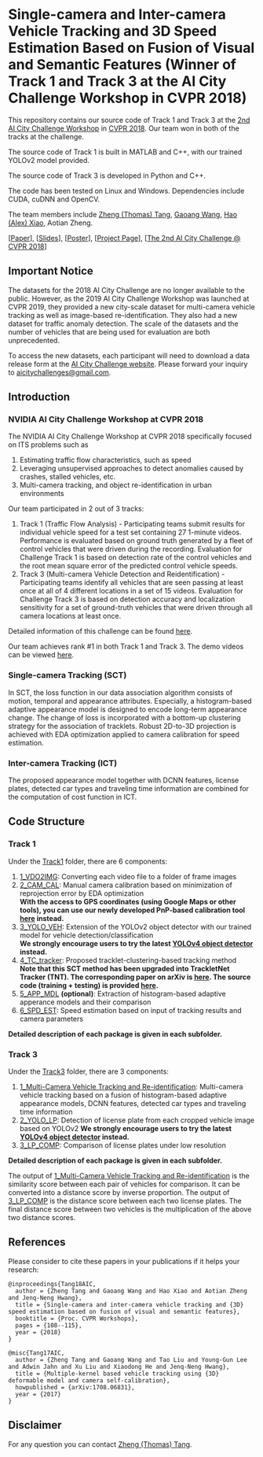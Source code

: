 # Single-camera and Inter-camera Vehicle Tracking and 3D Speed Estimation Based on Fusion of Visual and Semantic Features (Winner of Track 1 and Track 3 at the AI City Challenge Workshop in CVPR 2018)

This repository contains our source code of Track 1 and Track 3 at the [2nd AI City Challenge Workshop](https://www.aicitychallenge.org) in [CVPR 2018](http://cvpr2018.thecvf.com/program/workshops). Our team won in both of the tracks at the challenge. 

The source code of Track 1 is built in MATLAB and C++, with our trained YOLOv2 model provided. 

The source code of Track 3 is developed in Python and C++. 

The code has been tested on Linux and Windows. Dependencies include CUDA, cuDNN and OpenCV.

The team members include [Zheng (Thomas) Tang](https://github.com/zhengthomastang), [Gaoang Wang](https://github.com/GaoangW), [Hao (Alex) Xiao](https://github.com/AlexXiao95), Aotian Zheng.

[[Paper](http://openaccess.thecvf.com/content_cvpr_2018_workshops/papers/w3/Tang_Single-Camera_and_Inter-Camera_CVPR_2018_paper.pdf)], 
[[Slides](https://alexxiao95.github.io/publications/cvprw/cvpr_slides.pdf)],
[[Poster](https://alexxiao95.github.io/publications/cvprw/cvpr_poster.pdf)], 
[[Project Page](http://allison.ee.washington.edu/thomas/aicity18/)], 
[[The 2nd AI City Challenge @ CVPR 2018](https://www.aicitychallenge.org/2018-ai-city-challenge/)]

## Important Notice

The datasets for the 2018 AI City Challenge are no longer available to the public. However, as the 2019 AI City Challenge Workshop was launched at CVPR 2019, they provided a new city-scale dataset for multi-camera vehicle tracking as well as image-based re-identification. They also had a new dataset for traffic anomaly detection. The scale of the datasets and the number of vehicles that are being used for evaluation are both unprecedented. 

To access the new datasets, each participant will need to download a data release form at the [AI City Challenge website](https://www.aicitychallenge.org/). Please forward your inquiry to aicitychallenges@gmail.com.

## Introduction

### NVIDIA AI City Challenge Workshop at CVPR 2018

The NVIDIA AI City Challenge Workshop at CVPR 2018 specifically focused on ITS problems such as

1. Estimating traffic flow characteristics, such as speed
2. Leveraging unsupervised approaches to detect anomalies caused by crashes, stalled vehicles, etc.
3. Multi-camera tracking, and object re-identification in urban environments

Our team participated in 2 out of 3 tracks: 

1. Track 1 (Traffic Flow Analysis) - Participating teams submit results for individual vehicle speed for a test set containing 27 1-minute videos. Performance is evaluated based on ground truth generated by a fleet of control vehicles that were driven during the recording. Evaluation for Challenge Track 1 is based on detection rate of the control vehicles and the root mean square error of the predicted control vehicle speeds.
2. Track 3 (Multi-camera Vehicle Detection and Reidentification) - Participating teams identify all vehicles that are seen passing at least once at all of 4 different locations in a set of 15 videos. Evaluation for Challenge Track 3 is based on detection accuracy and localization sensitivity for a set of ground-truth vehicles that were driven through all camera locations at least once.

Detailed information of this challenge can be found [here](https://www.aicitychallenge.org/).

Our team achieves rank #1 in both Track 1 and Track 3. The demo videos can be viewed [here](http://allison.ee.washington.edu/thomas/aicity18/). 

### Single-camera Tracking (SCT)

In SCT, the loss function in our data association algorithm consists of motion, temporal and appearance attributes. Especially, a histogram-based adaptive appearance model is designed to encode long-term appearance change. The change of loss is incorporated with a bottom-up clustering strategy for the association of tracklets. Robust 2D-to-3D projection is achieved with EDA optimization applied to camera calibration for speed estimation. 

### Inter-camera Tracking (ICT)

The proposed appearance model together with DCNN features, license plates, detected car types and traveling time information are combined for the computation of cost function in ICT. 

## Code Structure

### Track 1

Under the [Track1](https://github.com/zhengthomastang/2018AICity_TeamUW/tree/master/Track1) folder, there are 6 components:

1. [1_VDO2IMG](https://github.com/zhengthomastang/2018AICity_TeamUW/tree/master/Track1/1_VDO2IMG): Converting each video file to a folder of frame images
2. [2_CAM_CAL](https://github.com/zhengthomastang/2018AICity_TeamUW/tree/master/Track1/2_CAM_CAL): Manual camera calibration based on minimization of reprojection error by EDA optimization  
**With the access to GPS coordinates (using Google Maps or other tools), you can use our newly developed PnP-based calibration tool [here](https://github.com/zhengthomastang/Cal_PnP) instead.**  
3. [3_YOLO_VEH](https://github.com/zhengthomastang/2018AICity_TeamUW/tree/master/Track1/3_YOLO_VEH): Extension of the YOLOv2 object detector with our trained model for vehicle detection/classification  
**We strongly encourage users to try the latest [YOLOv4 object detector](https://github.com/AlexeyAB/darknet) instead.**  
4. [4_TC_tracker](https://github.com/zhengthomastang/2018AICity_TeamUW/tree/master/Track1/4_TC_tracker): Proposed tracklet-clustering-based tracking method  
**Note that this SCT method has been upgraded into TrackletNet Tracker (TNT). The corresponding paper on arXiv is [here](https://arxiv.org/abs/1811.07258). The source code (training + testing) is provided [here](https://github.com/GaoangW/TNT).**  
5. [5_APP_MDL](https://github.com/zhengthomastang/2018AICity_TeamUW/tree/master/Track1/5_APP_MDL) **(optional)**: Extraction of histogram-based adaptive apperance models and their comparison
6. [6_SPD_EST](https://github.com/zhengthomastang/2018AICity_TeamUW/tree/master/Track1/6_SPD_EST): Speed estimation based on input of tracking results and camera parameters

**Detailed description of each package is given in each subfolder.**

### Track 3

Under the [Track3](https://github.com/zhengthomastang/2018AICity_TeamUW/tree/master/Track3) folder, there are 3 components:

1. [1_Multi-Camera Vehicle Tracking and Re-identification](https://github.com/zhengthomastang/2018AICity_TeamUW/tree/master/Track3/1_Multi-Camera%20Vehicle%20Tracking%20and%20Re-identification): Multi-camera vehicle tracking based on a fusion of histogram-based adaptive appearance models, DCNN features, detected car types and traveling time information
2. [2_YOLO_LP](https://github.com/zhengthomastang/2018AICity_TeamUW/tree/master/Track3/2_YOLO_LP): Detection of license plate from each cropped vehicle image based on YOLOv2 
**We strongly encourage users to try the latest [YOLOv4 object detector](https://github.com/AlexeyAB/darknet) instead.**  
3. [3_LP_COMP](https://github.com/zhengthomastang/2018AICity_TeamUW/tree/master/Track3/3_LP_COMP): Comparison of license plates under low resolution

**Detailed description of each package is given in each subfolder.**

The output of [1_Multi-Camera Vehicle Tracking and Re-identification](https://github.com/zhengthomastang/2018AICity_TeamUW/tree/master/Track3/1_Multi-Camera%20Vehicle%20Tracking%20and%20Re-identification) is the similarity score between each pair of vehicles for comparison. It can be converted into a distance score by inverse proportion. The output of [3_LP_COMP](https://github.com/zhengthomastang/2018AICity_TeamUW/tree/master/Track3/3_LP_COMP) is the distance score between each two license plates. The final distance score between two vehicles is the multiplication of the above two distance scores. 

## References

Please consider to cite these papers in your publications if it helps your research:

    @inproceedings{Tang18AIC,
      author = {Zheng Tang and Gaoang Wang and Hao Xiao and Aotian Zheng and Jenq-Neng Hwang},
      title = {Single-camera and inter-camera vehicle tracking and {3D} speed estimation based on fusion of visual and semantic features},
      booktitle = {Proc. CVPR Workshops},
      pages = {108--115}, 
      year = {2018}
    }

    @misc{Tang17AIC,
      author = {Zheng Tang and Gaoang Wang and Tao Liu and Young-Gun Lee and Adwin Jahn and Xu Liu and Xiaodong He and Jenq-Neng Hwang},
      title = {Multiple-kernel based vehicle tracking using {3D} deformable model and camera self-calibration},
      howpublished = {arXiv:1708.06831},
      year = {2017}
    }

## Disclaimer

For any question you can contact [Zheng (Thomas) Tang](https://github.com/zhengthomastang).
